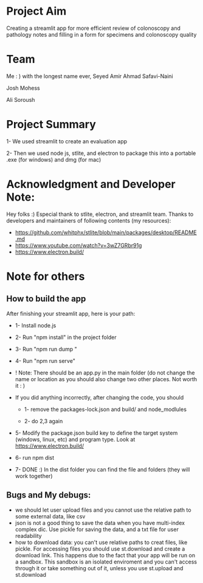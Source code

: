 # Project Aim
Creating a streamlit app for more efficient review of colonoscopy and pathology notes and filling in a form for specimens and colonoscopy quality

# Team
Me : ) with the longest name ever, Seyed Amir Ahmad Safavi-Naini

Josh Mohess

Ali Soroush

# Project Summary
1- We used streamlit to create an evaluation app

2- Then we used node js, stlite, and electron to package this into a portable .exe (for windows) and dmg (for mac)

# Acknowledgment and Developer Note: 
Hey folks :) Especial thank to stlite, electron, and streamlit team. Thanks to developers and maintainers of following contents (my resources): 
- https://github.com/whitphx/stlite/blob/main/packages/desktop/README.md  
- https://www.youtube.com/watch?v=3wZ7GRbr91g 
- https://www.electron.build/  

# Note for others

## How to build the app
After finishing your streamlit app, here is your path:

- 1- Install node.js 

- 2- Run "npm install" in the project folder 

- 3- Run "npm run dump "

- 4- Run "npm run serve"

- ! Note: There should be an app.py in the main folder (do not change the name or location as you should also change two other places. Not worth it : )

- If you did anything incorrectly, after changing the code, you should 
    - 1- remove the packages-lock.json and build/ and node_modlules 

    - 2-  do 2,3 again

- 5- Modify the package.json build key to define the target system (windows, linux, etc) and program type. Look at https://www.electron.build/

- 6- run npm dist

- 7- DONE :) In the dist folder you can find the file and folders (they will work together)

## Bugs and My debugs: 
- we should let user upload files and you cannot use the relative path to some external data, like csv
- json is not a good thing to save the data when you have multi-index complex dic. Use pickle for saving the data, and a txt file for user readability
- how to download data: you can't use relative paths to creat files, like pickle. For accessing files you should use st.download and create a download link. This happens due to the fact that your app will be run on a sandbox. This sandbox is an isolated enviroment and you can't access through it or take something out of it, unless you use st.upload and st.download

